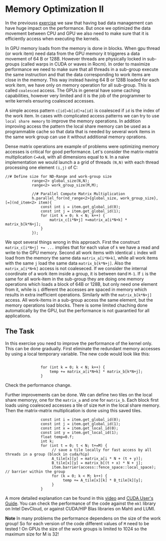 # Memory Optimization II

In the previouss [exercise](..07-jacobi/) we saw that having bad data management can have huge impact on the performance. But once we optimized the data movement between CPU and GPU we also need to make sure that it is efficiently access when executing the kernels.

In GPU memory loads from the memory is done in blocks. When gpu thread (or work item) need data from the GPU memory it triggeres a data movement of 64 B or 128B. However threads are physically locked in sub-groups (called warps in CUDA  or waves in Rocm). In order to maximize performance we need to make sure that all threads in a sub-group execute the same instruction and that the data corresponding to work items are close in the memory. This way instead having  64 B or 128B loaded for each work item, we have only on memory operation for all sub-group. This is called `coalesced` access. The GPUs in general have some caching capabilities, however very limited and it is the job of the programmer to write kernels ensuring coalesced accesses. 

A simple access pattern `c[id]=b[id]+a[id]` is coalesced if `id` is the index of the work item. In cases with complicated access patterns we can try to use `local share memory` to improve the memory operations. In addition improving  access the pattern the local share memory can be used as a programmable cache so that data that is needed by several work items in the same work group can use it without additional memory oprations.

Dense matrix operations are example of problems were optimizing  memory accesses is critical for good performance. Let's consider the matrix-matrix multiplication `C=AxB`, with all dimensions equal to `N`. In a naive implementation we would launch a a grid of threads `(N,N)` with each thread processing one element `(i,j)` of C:

```
//# Define size for ND-Range and work-group size
            range<2> global_size(N,N);
            range<2> work_group_size(M,M);

            //# Parallel Compute Matrix Multiplication
            h.parallel_for(nd_range<2>{global_size, work_group_size}, [=](nd_item<2> item){
                const int i = item.get_global_id(0);
                const int j = item.get_global_id(1);
                for (int k = 0; k < N; k++) {
                    matrix_c[i*N+j] +=matrix_a[i*N+k] * matrix_b[k*N+j];
                }
            });
```
We spot several things wrong in this approach. First the construct `matrix_c[i*N+j] += ...` implies that for each value of `k` we have a read and write to the GPU memory. Second all work items with identical `i` index will load from the memory the same data `matrix_a[i*N+k]`, while  all work items with the same `j` load the same data `matrix_b[k*N+j]`. Also the `matrix_a[i*N+k]` access is not coaleseced. If we consider the internal coordinate of a work item inside a group, it is between `0`and `M-1`. If `i` is the same for all work-item in the sub-group they are doing one memory operations which loads a block of 64B or 128B, but only need one element from it, while is `i` different the accesses are spaced in memory which results in extra inefficient operations.  Similarly with the `matrix_b[k*N+j]` access. All work-items in a sub-group access the same element, but the memory operations load blocks. There is some limited chaching done automatically by the GPU, but the performance is not guarantied for all applications.

## The Task

In this exercise you need to improve the performance of the kernel only. This can be done gradually. First eliminate the redundant memory accesses by using a local  temporary variable. The new code would look like this:
```

                for (int k = 0; k < N; k++) {
                    temp += matrix_a[i*N+k] * matrix_b[k*N+j];
                }
```

Check the performance change. 

Further improvements can be done. We can define two tiles on the local share memoryy, one for the `matrix_a` and one for `matrix_b`. Each block first loads using coalesced accesses a tile of size `MxM` in  the local share memory. Then the matrix-matrix multiplication is done using this saved tiles.
```
                const int i = item.get_global_id(0);
                const int j = item.get_global_id(1);
                const int x = item.get_local_id(0);
                const int y = item.get_local_id(1);
                float temp=0.f;
                int k;
                for (int t = 0; t < N; t+=M) {
                     // save a tile locally for fast access by all threads in a group (block in cuda/hip)
                     A_tile[x][y] = matrix_a[i * N + (t + y)]; 
                     B_tile[x][y] = matrix_b[(t + x) * N + j];
                     item.barrier(access::fence_space::local_space); // barrier within the group
                     for (k = 0; k < M; k++) {
                          temp += A_tile[x][k] * B_tile[k][y];
                     }
                }
```

A more detailed explanation can be found in this [video](https://youtu.be/vyfVDyk7EH0?si=1p0h_FQFgSLS_G3z&t=1051) and [CUDA User's Guide](https://docs.nvidia.com/deeplearning/performance/dl-performance-matrix-multiplication/index.html). 
You can check the performance of the code against the `mkl` library on Intel DevCloud, or against CUDA/HIP Blas libraries on Mahti and LUMI. 

**Note** In many problems the performance dependens on the size of the work group! So for each version of the code different values of `M` need to be tested ! On GPUs the size of the work groups is limited to 1024 so the maximum size for M is 32!
